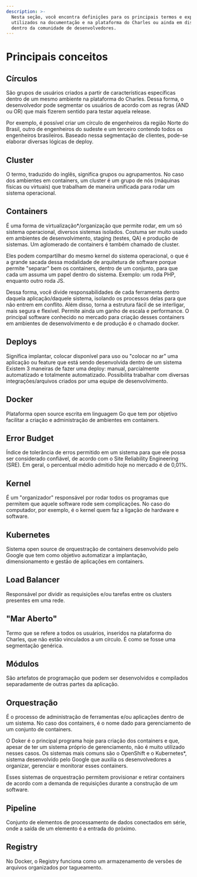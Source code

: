 ```yaml
---
description: >-
  Nesta seção, você encontra definições para os principais termos e expressões
  utilizados na documentação e na plataforma do Charles ou ainda em discussões
  dentro da comunidade de desenvolvedores.
---
```


# Principais conceitos

## **Círculos**

São grupos de usuários criados a partir de características específicas dentro de um mesmo ambiente na plataforma do Charles. Dessa forma, o desenvolvedor pode segmentar os usuários de acordo com as regras \(AND ou OR\) que mais fizerem sentido para testar aquela release.

Por exemplo, é possível criar um círculo de engenheiros da região Norte do Brasil, outro de engenheiros do sudeste e um terceiro contendo todos os engenheiros brasileiros. Baseado nessa segmentação de clientes, pode-se elaborar diversas lógicas de deploy.

## **Cluster**

O termo, traduzido do inglês, significa grupos ou agrupamentos. No caso dos ambientes em containers, um cluster é um grupo de nós \(máquinas físicas ou virtuais\) que trabalham de maneira unificada para rodar um sistema operacional.

## **Containers**

É uma forma de virtualização\*/organização que permite rodar, em um só sistema operacional, diversos sistemas isolados. Costuma ser muito usado em ambientes de desenvolvimento, staging \(testes, QA\) e produção de sistemas. Um aglomerado de containers é também chamado de cluster.

Eles podem compartilhar do mesmo kernel do sistema operacional, o que é a grande sacada dessa modalidade de arquitetura de software porque permite "separar" bem os containers, dentro de um conjunto, para que cada um assuma um papel dentro do sistema. Exemplo: um roda PHP, enquanto outro roda JS.

Dessa forma, você divide responsabilidades de cada ferramenta dentro daquela aplicação/daquele sistema, isolando os processos delas para que não entrem em conflito. Além disso, torna a estrutura fácil de se interligar, mais segura e flexível. Permite ainda um ganho de escala e performance. O principal software conhecido no mercado para criação desses containers em ambientes de desenvolvimento e de produção é o chamado docker.

## **Deploys**

Significa implantar, colocar disponível para uso ou "colocar no ar" uma aplicação ou feature que está sendo desenvolvida dentro de um sistema Existem 3 maneiras de fazer uma deploy: manual, parcialmente automatizado e totalmente automatizado. Possibilita trabalhar com diversas integrações/arquivos criados por uma equipe de desenvolvimento.

## **Docker**

Plataforma open source escrita em linguagem Go que tem por objetivo facilitar a criação e administração de ambientes em containers.

## Error Budget

Índice de tolerância de erros permitido em um sistema para que ele possa ser considerado confiável, de acordo com o Site Reliability Engineering \(SRE\). Em geral, o percentual médio admitido hoje no mercado é de 0,01%.

## Kernel

É um "organizador" responsável por rodar todos os programas que permitem que aquele software rode sem complicações. No caso do computador, por exemplo, é o kernel quem faz a ligação de hardware e software.

## Kubernetes

Sistema open source de orquestração de containers desenvolvido pelo Google que tem como objetivo automatizar a implantação, dimensionamento e gestão de aplicações em containers.

## Load Balancer

Responsável por dividir as requisições e/ou tarefas entre os clusters presentes em uma rede.

## "Mar Aberto"

Termo que se refere a todos os usuários, inseridos na plataforma do Charles, que não estão vinculados a um círculo. É como se fosse uma segmentação genérica.

## Módulos

São artefatos de programação que podem ser desenvolvidos e compilados separadamente de outras partes da aplicação.

## Orquestração

É o processo de administração de ferramentas e/ou aplicações dentro de um sistema. No caso dos containers, é o nome dado para gerenciamento de um conjunto de containers.

O Doker é o principal programa hoje para criação dos containers e que, apesar de ter um sistema próprio de gerenciamento, não é muito utilizado nesses casos. Os sistemas mais comuns são o OpenShift e o Kubernetes\*, sistema desenvolvido pelo Google que auxilia os desenvolvedores a organizar, gerenciar e monitorar esses containers.

Esses sistemas de orquestração permitem provisionar e retirar containers de acordo com a demanda de requisições durante a construção de um software.

## Pipeline

Conjunto de elementos de processamento de dados conectados em série, onde a saída de um elemento é a entrada do próximo.

## Registry

No Docker, o Registry funciona como um armazenamento de versões de arquivos organizados por tagueamento.


